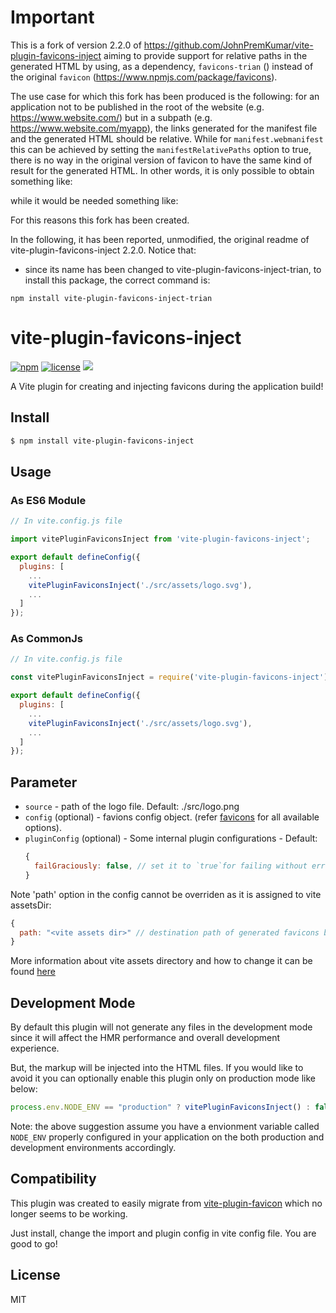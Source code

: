 # Important

This is a fork of version 2.2.0 of https://github.com/JohnPremKumar/vite-plugin-favicons-inject aiming to provide support for relative paths in the generated HTML by using, as a dependency, `favicons-trian` () instead of the original `favicon` (https://www.npmjs.com/package/favicons).

The use case for which this fork has been produced is the following: for an application not to be published in the root of the website (e.g. https://www.website.com/) but in a subpath (e.g. https://www.website.com/myapp), the links generated for the manifest file and the generated HTML should be relative.
While for `manifest.webmanifest` this can be achieved by setting the `manifestRelativePaths` option to true, there is no way in the original version of favicon to have the same kind of result for the generated HTML.
In other words, it is only possible to obtain something like:

<link rel="icon" type="image/x-icon" href="/assets/favicon.ico">
while it would be needed something like:
<link rel="icon" type="image/x-icon" href="assets/favicon.ico">

For this reasons this fork has been created.

In the following, it has been reported, unmodified, the original readme of vite-plugin-favicons-inject 2.2.0.
Notice that:

- since its name has been changed to vite-plugin-favicons-inject-trian, to install this package, the correct command is:

```
npm install vite-plugin-favicons-inject-trian
```

vite-plugin-favicons-inject
===========
[![npm][npm]][npm-url]
[![license][license]][license-url]
<a href="https://npmcharts.com/compare/vite-plugin-favicons-inject?minimal=true">
  <img src="https://img.shields.io/npm/dm/vite-plugin-favicons-inject.svg">
</a>
<br>

A Vite plugin for creating and injecting favicons during the application build!

Install
-------

```bash
$ npm install vite-plugin-favicons-inject
```

Usage
-----

### As ES6 Module ###

```javascript
// In vite.config.js file

import vitePluginFaviconsInject from 'vite-plugin-favicons-inject';

export default defineConfig({
  plugins: [
    ...
    vitePluginFaviconsInject('./src/assets/logo.svg'),
    ...
  ]
});
```

### As CommonJs ###

```javascript
// In vite.config.js file

const vitePluginFaviconsInject = require('vite-plugin-favicons-inject');

export default defineConfig({
  plugins: [
    ...
    vitePluginFaviconsInject('./src/assets/logo.svg'),
    ...
  ]
});
```


Parameter
---------

 - `source` - path of the logo file. Default: ./src/logo.png
 - `config` (optional) - favions config object. (refer [favicons](https://github.com/itgalaxy/favicons#nodejs) for all available options).
 - `pluginConfig` (optional) - Some internal plugin configurations - Default:
    ```javascript
    {
      failGraciously: false, // set it to `true`for failing without errors(only applicable on exceptional cases)
    }
    ```
  Note 'path' option in the config cannot be overriden as it is assigned to vite assetsDir:
  ```javascript
  {
    path: "<vite assets dir>" // destination path of generated favicons based on vite asset dir
  }
  ```
  More information about vite assets directory and how to change it can be found [here](https://vitejs.dev/config/build-options.html#build-assetsdir)

Development Mode
---------
By default this plugin will not generate any files in the development mode since it will affect the HMR performance and overall development experience.

But, the markup will be injected into the HTML files. If you would like to avoid it you can optionally enable this plugin only on production mode like below:

```javascript
process.env.NODE_ENV == "production" ? vitePluginFaviconsInject() : false
```

Note: the above suggestion assume you have a envionment variable called `NODE_ENV` properly configured in your application on the both production and development environments accordingly.

Compatibility
---------

This plugin was created to easily migrate from [vite-plugin-favicon](https://github.com/josh-hemphill/vite-plugin-favicon) which no longer seems to be working.

Just install, change the import and plugin config in vite config file. You are good to go!

License
-------

MIT



[npm]: https://img.shields.io/npm/v/vite-plugin-favicons-inject.svg
[npm-url]: https://npmjs.com/package/vite-plugin-favicons-inject
[license]: https://img.shields.io/npm/l/vite-plugin-favicons-inject?no-cache
[license-url]: https://github.com/JohnPremKumar/vite-plugin-favicons-inject/blob/main/LICENCE
